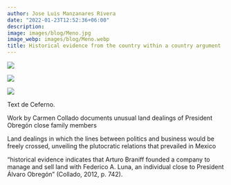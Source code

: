 ```yaml
---
author: Jose Luis Manzanares Rivera
date: "2022-01-23T12:52:36+06:00"
description: 
image: images/blog/Meno.jpg
image_webp: images/blog/Meno.webp
title: Historical evidence from the country within a country argument
---
```



![](/blog/gnadenbriefe.jpg)

![](/blog/manitobafreepress1.jpg)

![](/blog/ManitobaFreePress2.jpg)

Text de Ceferno.

Work by Carmen Collado documents unusual land dealings of President Obregón close family members  

Land dealings in which the lines between politics and business would be freely crossed, unveiling the plutocratic relations that prevailed in Mexico

“historical evidence indicates that Arturo Braniff founded a company to manage and sell land with Federico A. Luna, an individual close to President Álvaro Obregón” (Collado, 2012, p. 742).